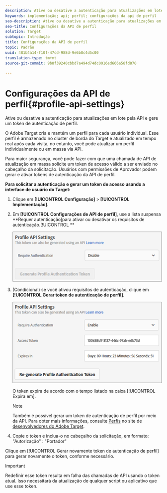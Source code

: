 ```yaml
---
description: Ative ou desative a autenticação para atualizações em lote pela API e gere um token de autenticação de perfil.
keywords: implementação; api; perfil; configurações da api de perfil
seo-description: Ative ou desative a autenticação para atualizações em lote pela API e gere um token de autenticação de perfil.
seo-title: Configurações da API de perfil
solution: Target
subtopic: Introdução
title: Configurações da API de perfil
topic: Padrão
uuid: 481b4a14-f10f-47cd-988d-9e6b8c4d5c00
translation-type: tm+mt
source-git-commit: 9b8f39240cbbd7a494d74dc0016ed666a58fd870

---
```



# Configurações da API de perfil{#profile-api-settings}

Ative ou desative a autenticação para atualizações em lote pela API e gere um token de autenticação de perfil.

O Adobe Target cria e mantém um perfil para cada usuário individual. Esse perfil é armazenado no cluster de borda do Target e atualizado em tempo real após cada visita, no entanto, você pode atualizar um perfil individualmente ou em massa via API.

Para maior segurança, você pode fazer com que uma chamada de API de atualização em massa solicite um token de acesso válido a ser enviado no cabeçalho da solicitação. Usuários com permissões de Aprovador podem gerar e ativar tokens de autenticação da API de perfil.

**Para solicitar a autenticação e gerar um token de acesso usando a interface de usuário do Target:**

1. Clique em **[!UICONTROL Configuração]** &gt; **[!UICONTROL Implementação]**.
1. Em **[!UICONTROL Configurações de API de perfil]**, use a lista suspensa **Requer autenticação]para ativar ou desativar os requisitos de autenticação.[!UICONTROL **

   ![](assets/profile_api_settings.png)

1. (Condicional) se você ativou requisitos de autenticação, clique em **[!UICONTROL Gerar token de autenticação de perfil]**.

   ![](assets/profile_api_settings_2.png)

   O token expira de acordo com o tempo listado na caixa [!UICONTROL Expira em].

   >[!NOTE]
   >
   >Também é possível gerar um token de autenticação de perfil por meio da API. Para obter mais informações, consulte [Perfis](https://developers.adobetarget.com/api/#profiles) no site de [desenvolvedores do Adobe Target](https://developers.adobetarget.com/).

1. Copie o token e inclua-o no cabeçalho da solicitação, em formato: &quot;Autorização&quot; : &quot;Portador&quot;

Clique em [!UICONTROL Gerar novamente token de autenticação de perfil] para gerar novamente o token, conforme necessário.

>[!IMPORTANT]
>
>Redefinir esse token resulta em falha das chamadas de API usando o token atual. Isso necessitará da atualização de qualquer script ou aplicativo que use esse token.

